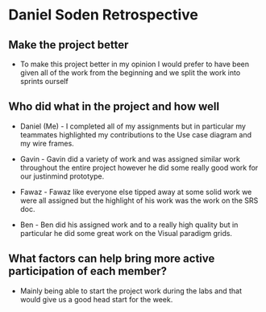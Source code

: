 # Daniel Soden Retrospective 

## Make the project better

- To make this project better in my opinion I would prefer to have been given
    all of the work from the beginning and we split the work into sprints ourself


## Who did what in the project and how well 

- Daniel (Me) - I completed all of my assignments but in particular my teammates
                highlighted my contributions to the Use case diagram and my 
                wire frames.

- Gavin -   Gavin did a variety of work and was assigned similar work throughout
            the entire project however he did some really good work for our justinmind 
            prototype.

- Fawaz -   Fawaz like everyone else tipped away at some solid work we were all 
            assigned but the highlight of his work was the work on the SRS doc.

- Ben -     Ben did his assigned work and to a really high quality but in 
            particular he did some great work on the Visual paradigm grids.


## What factors can help bring more active participation of each member?

- Mainly being able to start the project work during the labs and 
  that would give us a good head start for the week.
